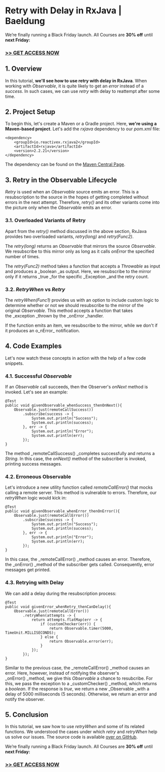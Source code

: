 # Retry with Delay in RxJava | Baeldung
  

We’re finally running a Black Friday launch. All Courses are **30% off** until **next Friday:**

### **[\>> GET ACCESS NOW](https://www.baeldung.com/all-courses)**

1\. Overview[](#overview)
-------------------------

In this tutorial, **we'll see how to use retry with delay in RxJava**. When working with _Observable_, it is quite likely to get an _error_ instead of a _success_. In such cases, we can use _retry_ with delay to reattempt after some time.

2\. Project Setup[](#project-setup)
-----------------------------------

To begin this, let's create a Maven or a Gradle project. Here, **we're using a Maven-based project**. Let's add the _rxjava_ dependency to our _pom.xml_ file:

```null
<dependency>
    <groupId>io.reactivex.rxjava2</groupId>
    <artifactId>rxjava</artifactId>
    <version>2.2.21</version>
</dependency>
```

The dependency can be found on the [Maven Central Page](https://search.maven.org/artifact/io.reactivex.rxjava2/rxjava/2.2.21/jar).

3\. Retry in the Observable Lifecycle[](#retry-in-the-observable-lifecycle)
---------------------------------------------------------------------------

_Retry_ is used when an _Observable_ source emits an error. This is a resubscription to the source in the hopes of getting completed without errors in the next attempt. Therefore, _retry()_ and its other variants come into the picture only when the _Observable_ emits an error.

### 3.1. Overloaded Variants of Retry[](#1-overloaded-variants-of-retry)

Apart from the _retry()_ method discussed in the above section, RxJava provides two overloaded variants, _retry(long)_ and _retry(Func2)_.

The _retry(long)_ returns an _Observable_ that mirrors the source _Observable_. We resubscribe to this mirror only as long as it calls _onError_ the specified number of times.

The _retry(Func2)_ method takes a function that accepts a _Throwable_ as input and produces a _boolean _as output. Here, we resubscribe to the mirror only if it returns _true _for the specific _Exception _and the retry count.

### 3.2. _RetryWhen_ vs _Retry_[](#2-retrywhen-vs-retry)

The _retryWhen(Func1)_ provides us with an option to include custom logic to determine whether or not we should resubscribe to the mirror of the original _Observable_. This method accepts a function that takes the _exception _thrown by the _onError _handler.

If the function emits an item, we resubscribe to the mirror, while we don't if it produces an o_nError_ notification.

4\. Code Examples[](#code-examples)
-----------------------------------

Let's now watch these concepts in action with the help of a few code snippets.

### 4.1. Successful _Observable_[](#1-successful-observable)

If an _Observable_ call succeeds, then the Observer's _onNext_ method is invoked. Let's see an example:

```null
@Test
public void givenObservable_whenSuccess_thenOnNext(){
    Observable.just(remoteCallSuccess())
        .subscribe(success -> {
            System.out.println("Success");
            System.out.println(success);
        }, err -> {
            System.out.println("Error");
            System.out.println(err);
        });
}
```

The method _remoteCallSuccess() _completes successfully and returns a _String_. In this case, the _onNext()_ method of the subscriber is invoked, printing success messages.

### 4.2. Erroneous Observable[](#2-erroneous-observable)

Let's introduce a new utility function called _remoteCallError()_ that mocks calling a remote server. This method is vulnerable to errors. Therefore, our _retryWhen_ logic would kick in:

```null
@Test
public void givenObservable_whenError_thenOnError(){
    Observable.just(remoteCallError())
        .subscribe(success -> {
            System.out.println("Success");
            System.out.println(success);
        }, err -> {
            System.out.println("Error");
            System.out.println(err);
        });
}
```

In this case, the _remoteCallError() _method causes an error. Therefore, the _onError() _method of the subscriber gets called. Consequently, error messages get printed.

### 4.3. Retrying with Delay[](#3-retrying-with-delay)

We can add a delay during the resubscription process:

```null
@Test
public void givenError_whenRetry_thenCanDelay(){
    Observable.just(remoteCallError())
        .retryWhen(attempts -> {
            return attempts.flatMap(err -> {
                if (customChecker(err)) {
                    return Observable.timer(5000, TimeUnit.MILLISECONDS);
                } else {
                    return Observable.error(err);
                }
            });
        });
}
```

Similar to the previous case, the _remoteCallError() _method causes an error. Here, however, instead of notifying the observer's _onError() _method, we give this _Observable_ a chance to resubcribe. For this, we pass the exception to a _customChecker() _method, which returns a _boolean_. If the response is _true_, we return a new _Observable _with a delay of 5000 milliseconds (5 seconds). Otherwise, we return an error and notify the observer.

5\. Conclusion[](#conclusion)
-----------------------------

In this tutorial, we saw how to use _retryWhen_ and some of its related functions. We understood the cases under which _retry_ and _retryWhen_ help us solve our issues. The source code is available [over on GitHub](https://github.com/eugenp/tutorials/tree/master/rxjava-modules/rxjava-core).

We’re finally running a Black Friday launch. All Courses are **30% off** until **next Friday:**

### **[\>> GET ACCESS NOW](https://www.baeldung.com/all-courses)**